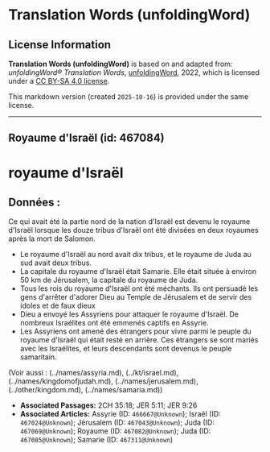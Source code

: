 # Translation Words (unfoldingWord)

## License Information

**Translation Words (unfoldingWord)** is based on and adapted from: _unfoldingWord® Translation Words_, [unfoldingWord](https://unfoldingword.org/utw), 2022, which is licensed under a [CC BY-SA 4.0 license](https://creativecommons.org/licenses/by-sa/4.0/legalcode.en).

This markdown version (created `2025-10-16`) is provided under the same license.



--------------------------------

## Royaume d'Israël (id: 467084)

royaume d'Israël
================

Données :
---------

Ce qui avait été la partie nord de la nation d'Israël est devenu le royaume d'Israël lorsque les douze tribus d'Israël ont été divisées en deux royaumes après la mort de Salomon.

* Le royaume d'Israël au nord avait dix tribus, et le royaume de Juda au sud avait deux tribus.
* La capitale du royaume d'Israël était Samarie. Elle était située à environ 50 km de Jérusalem, la capitale du royaume de Juda.
* Tous les rois du royaume d'Israël ont été méchants. Ils ont persuadé les gens d'arrêter d'adorer Dieu au Temple de Jérusalem et de servir des idoles et de faux dieux
* Dieu a envoyé les Assyriens pour attaquer le royaume d'Israël. De nombreux Israélites ont été emmenés captifs en Assyrie.
* Les Assyriens ont amené des étrangers pour vivre parmi le peuple du royaume d'Israël qui était resté en arrière. Ces étrangers se sont mariés avec les Israélites, et leurs descendants sont devenus le peuple samaritain.

(Voir aussi : (../names/assyria.md), (../kt/israel.md), (../names/kingdomofjudah.md), (../names/jerusalem.md), (../other/kingdom.md), (../names/samaria.md))

* **Associated Passages:** 2CH 35:18; JER 5:11; JER 9:26
* **Associated Articles:** Assyrie (ID: `466667@Unknown`); Israël (ID: `467024@Unknown`); Jérusalem (ID: `467043@Unknown`); Juda (ID: `467069@Unknown`); Royaume (ID: `467082@Unknown`); Juda (ID: `467085@Unknown`); Samarie (ID: `467311@Unknown`)

